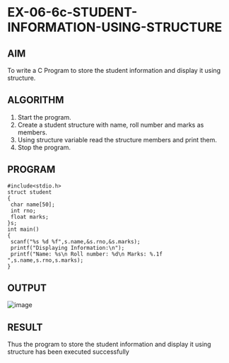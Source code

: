 # EX-06-6c-STUDENT-INFORMATION-USING-STRUCTURE
## AIM 
To write a C Program to store the student information and display it using 
structure. 
## ALGORITHM 
1. Start the program. 
2. Create a student structure with name, roll number and marks as members. 
3. Using structure variable read the structure members and print them. 
4. Stop the program. 
## PROGRAM 
```
#include<stdio.h> 
struct student 
{ 
 char name[50]; 
 int rno; 
 float marks; 
}s; 
int main() 
{ 
 scanf("%s %d %f",s.name,&s.rno,&s.marks); 
 printf("Displaying Information:\n"); 
 printf("Name: %s\n Roll number: %d\n Marks: %.1f ",s.name,s.rno,s.marks); 
}
```
## OUTPUT
![image](https://github.com/Yogabharathi3/EX-06-6c-STUDENT-INFORMATION-USING-STRUCTURE/assets/118899387/efcb75b1-ffee-4d36-b81a-e055169cd524)
## RESULT 
Thus the program to store the student information and display it using structure 
has been executed successfully
